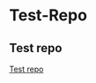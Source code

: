 # Test-Repo
## Test repo
[Test repo](https://github.com/Kihau/Test-Repo/releases/download/test-repo/test.repo.zip)
